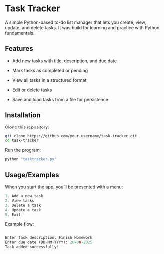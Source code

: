 
# Task Tracker

A simple Python-based to-do list manager that lets you create, view, update, and delete tasks. It was build for learning and practice with Python fundamentals.

## Features

- Add new tasks with title, description, and due date

- Mark tasks as completed or pending

- View all tasks in a structured format

- Edit or delete tasks

- Save and load tasks from a file for persistence


## Installation

Clone this repository:

```bash
git clone https://github.com/your-username/task-tracker.git
cd task-tracker
```
    
Run the program:

```bash
python "tasktracker.py"
```

## Usage/Examples

When you start the app, you’ll be presented with a menu:
```python
1. Add a new task
2. View tasks
3. Delete a task
4. Update a task
5. Exit
```

Example flow:

```python

Enter task description: Finish Homework
Enter due date (DD-MM-YYYY): 20-08-2025
Task added successfully!
```